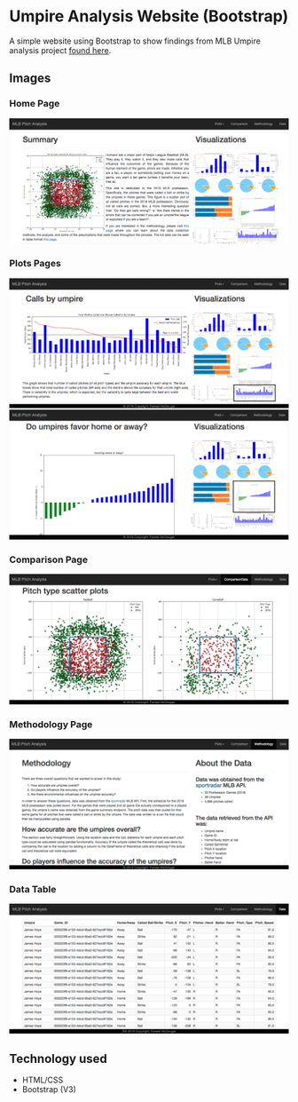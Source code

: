 # Umpire Analysis Website (Bootstrap)
A simple website using Bootstrap to show findings from MLB Umpire analysis project [found here](https://github.com/ForrestMcDougal/MLB-Postseason-Umpire-Analysis).

## Images
### Home Page
![Home Page](./images/readme_img/homepage.png)

### Plots Pages
![Calls by Ump](./images/readme_img/calls_by_ump.png)
![home or away](./images/readme_img/home_or_away.png)

### Comparison Page
![Comparison page](./images/readme_img/comparison.png)

### Methodology Page
![Methodology page](./images/readme_img/methodology.png)

### Data Table
![Data table](./images/readme_img/data_table.png)

## Technology used
* HTML/CSS
* Bootstrap (V3)
